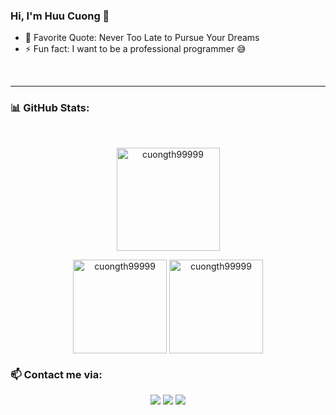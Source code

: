 ### Hi, I'm Huu Cuong 🌱 

- 🥅 Favorite Quote: Never Too Late to Pursue Your Dreams
- ⚡ Fun fact: I want to be a professional programmer 😅

<br />

---

### 📊 GitHub Stats:
<br/>
<div align="center" width="100%">
<p align="center">
    <a href="https://github.com/cuongth99999">
        <img height="165px" src="https://github-readme-streak-stats.herokuapp.com/?user=cuongth99999&theme=radical&hide_border=falsee" alt="cuongth99999" /><br/>
    </a>
</p>
<img align="center" height="150px" src="https://github-readme-stats-sigma-five.vercel.app/api?username=cuongth99999&theme=radical&hide_border=false&include_all_commits=false&count_private=true" alt="cuongth99999" />
<img align="center" height="150px" src="https://github-readme-stats-sigma-five.vercel.app/api/top-langs/?username=cuongth99999&theme=radical&hide_border=false&include_all_commits=false&count_private=true&layout=compact" alt="cuongth99999" />
</div>

### 📫 Contact me via:
<div align="center">
    <a title="facebook" href="https://www.facebook.com/XXXTHC/" target="_blank"><img src="https://img.icons8.com/nolan/50/facebook-new.png"/></a>
    <a title="instagram" href="https://www.instagram.com/cuong43_/" target="_blank"><img src="https://img.icons8.com/nolan/50/instagram-new.png"/></a>
    <a title="twitter" href="https://twitter.com/cuongdz2003x" target="_blank"><img src="https://img.icons8.com/nolan/50/twitter.png"/></a>
</div>
